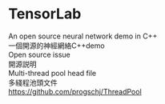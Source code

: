 # TensorLab
An open source neural network demo in C++
<br>一個開源的神經網絡C++demo<br>
Open source issue
<br>開源説明<br>
Multi-thread pool head file
<br>多綫程池頭文件<br>
https://github.com/progschj/ThreadPool

